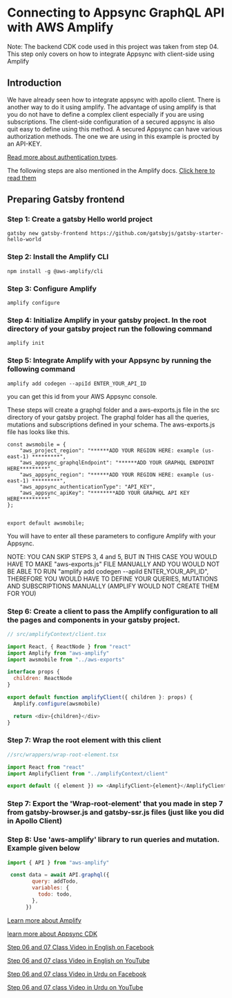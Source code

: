 # Connecting to Appsync GraphQL API with AWS Amplify
Note: The backend CDK code used in this project was taken from step 04. This step only covers on how to integrate Appsync with client-side using Amplify

## Introduction

We have already seen how to integrate appsync with apollo client. There is another way to do it using amplify. The advantage of using amplify is that you do not have to define a complex client especially if you are using subscriptions.
The client-side configuration of a secured appsync is also quit easy to define using this method. A secured Appsync can have various authorization methods. The one we are using in this example is procted by an API-KEY.

[Read more about authentication types](https://docs.aws.amazon.com/appsync/latest/devguide/security.html#aws-appsync-security).

The following steps are also mentioned in the Amplify docs. [Click here to read them](https://docs.amplify.aws/lib/graphqlapi/getting-started/q/platform/ios)


## Preparing Gatsby frontend

### Step 1: Create a gatsby Hello world project

```
gatsby new gatsby-frontend https://github.com/gatsbyjs/gatsby-starter-hello-world
```

### Step 2: Install the Amplify CLI

```
npm install -g @aws-amplify/cli
```

### Step 3: Configure Amplify

```
amplify configure
```

### Step 4: Initialize Amplify in your gatsby project. In the root directory of your gatsby project run the following command

```
amplify init
```

### Step 5: Integrate Amplify with your Appsync by running the following command

```
amplify add codegen --apiId ENTER_YOUR_API_ID
```
you can get this id from your AWS Appsync console. 

These steps will create a graphql folder and a aws-exports.js file in the src directory of your gatsby project. The graphql folder has all the queries, mutations and subscriptions defined in your schema.
The aws-exports.js file has looks like this. 

```
const awsmobile = {
    "aws_project_region": "******ADD YOUR REGION HERE: example (us-east-1) *********",
    "aws_appsync_graphqlEndpoint": "******ADD YOUR GRAPHQL ENDPOINT HERE*********",
    "aws_appsync_region": "******ADD YOUR REGION HERE: example (us-east-1) *********",
    "aws_appsync_authenticationType": "API_KEY",
    "aws_appsync_apiKey": "********ADD YOUR GRAPHQL API KEY HERE*********"
};


export default awsmobile;

```
You will have to enter all these parameters to configure Amplify with your Appsync.

NOTE: YOU CAN SKIP STEPS 3, 4 and 5, BUT IN THIS CASE YOU WOULD HAVE TO MAKE  "aws-exports.js" FILE MANUALLY AND YOU WOULD NOT BE ABLE TO RUN "amplify add codegen --apiId ENTER_YOUR_API_ID", THEREFORE YOU WOULD HAVE TO DEFINE YOUR QUERIES, MUTATIONS AND SUBSCRIPTIONS MANUALLY (AMPLIFY WOULD NOT CREATE THEM FOR YOU)


### Step 6: Create a client to pass the Amplify configuration to all the pages and components in your gatsby project.

```javascript
// src/amplifyContext/client.tsx

import React, { ReactNode } from "react"
import Amplify from "aws-amplify"
import awsmobile from "../aws-exports"

interface props {
  children: ReactNode
}

export default function amplifyClient({ children }: props) {
  Amplify.configure(awsmobile)

  return <div>{children}</div>
}

```
### Step 7: Wrap the root element with this client

```javascript
//src/wrappers/wrap-root-element.tsx

import React from "react"
import AmplifyClient from "../amplifyContext/client"

export default ({ element }) => <AmplifyClient>{element}</AmplifyClient>

```
### Step 7: Export the 'Wrap-root-element' that you made in step 7 from gatsby-browser.js and gatsby-ssr.js files (just like you did in Apollo Client)

### Step 8: Use 'aws-amplify' library to run queries and mutation. Example given below
```javascript
import { API } from "aws-amplify"

 const data = await API.graphql({
        query: addTodo,
        variables: {
          todo: todo,
        },
      })

```

[Learn more about Amplify](https://docs.amplify.aws/)

[learn more about Appsync CDK](https://docs.aws.amazon.com/cdk/api/latest/docs/aws-appsync-readme.html)

[Step 06 and 07 Class Video in English on Facebook](https://www.facebook.com/zeeshanhanif/videos/10225312535665272)

[Step 06 and 07 class Video in English on YouTube](https://www.youtube.com/watch?v=6hBaplgwE8s)

[Step 06 and 07 class Video in Urdu on Facebook](https://www.facebook.com/zeeshanhanif/videos/10225319812407186)

[Step 06 and 07 class Video in Urdu on YouTube](https://www.youtube.com/watch?v=paHnI88zXSQ)






